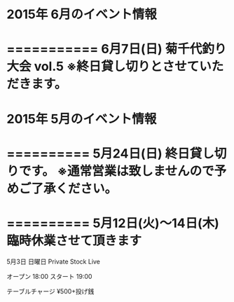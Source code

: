 # 2015年 6月のイベント情報

===========
6月7日(日)
菊千代釣り大会 vol.5 
※終日貸し切りとさせていただきます。
==========




# 2015年 5月のイベント情報

==========
5月24日(日)
終日貸し切りです。
※通常営業は致しませんので予めご了承ください。
==========




==========
5月12日(火)〜14日(木)
臨時休業させて頂きます
==========




5月3日 日曜日
Private Stock Live

オープン 18:00
スタート 19:00

テーブルチャージ ¥500+投げ銭
